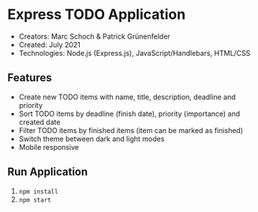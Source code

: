 # Express TODO Application 
- Creators: Marc Schoch & Patrick Grünenfelder
- Created: July 2021
- Technologies: Node.js (Express.js), JavaScript/Handlebars, HTML/CSS

## Features
- Create new TODO items with name, title, description, deadline and priority
- Sort TODO items by deadline (finish date), priority (importance) and created date
- Filter TODO items by finished items (item can be marked as finished)
- Switch theme between dark and light modes
- Mobile responsive

## Run Application
1. `npm install`
2. `npm start`
